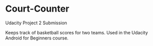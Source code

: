 # Court-Counter
Udacity Project 2 Submission

Keeps track of basketball scores for two teams. Used in the Udacity Android for Beginners course.
